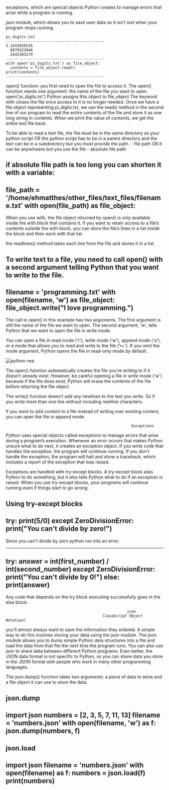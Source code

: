 exceptions, which are special objects Python creates to manage errors that arise while a program is running.

json module, which allows you to save user data so it isn’t lost when your program stops running.



```
pi_digits.txt 
--------------------------------------------
3.1415926535
  8979323846
  2643383279
--------------------------------------------
with open('pi_digits.txt') as file_object:
  contents = file_object.read()
print(contents)
--------------------------------------------
```
open() function: you first need to open the file to access it.
The open() function needs one argument: the name of the file you want to open.
open('pi_digits.txt') Python assigns this object to file_object
The keyword with closes the file once access to it is no longer needed.
Once we have a file object representing pi_digits.txt, we use the read() method in the second line of our program to read the 
entire contents of the file and store it as one long string in contents. When we print the value of contents, we get the entire 
text file back.



To be able to read a text file, the file must be in the same directory as your python script 
OR the python script has to be in a parent directory and the text can be in a subdirectory but you must provide the path. - file path
OR it can be anywhwere but you use the file - absolute file path

if absolute file path is too long you can shorten it with a variable:
----------------------------------------------------------------------------------------
file_path = '/home/ehmatthes/other_files/text_files/filename.txt'
with open(file_path) as file_object:
----------------------------------------------------------------------------------------



When you use with, the file object returned by open() is only available inside the with block that contains it.
if you want to retain access to a file’s contents outside the with block, you can store the file’s lines in a list inside the
block and then work with that list.

the readlines() method takes each line from the file and stores it in a list.





To write text to a file, you need to call open() with a second argument telling Python that you want to write to the file.
---------------------------------------------
filename = 'programming.txt'
with open(filename, 'w') as file_object:
  file_object.write("I love programming.")
---------------------------------------------  
The call to open() in this example has two arguments. The first argument is still the name of the file we want to open. 
The second argument, 'w', tells Python that we want to open the file in write mode.

You can open a file in read mode ('r'), write mode ('w'), append mode ('a'), 
or a mode that allows you to read and write to the file ('r+'). 
If you omit the mode argument, Python opens the file in read-only mode by default.



![python rwa](https://user-images.githubusercontent.com/15881158/155607243-6cd4fddf-1b71-489d-be7c-98b4c2e7b5a7.PNG)



The open() function automatically creates the file you’re writing to if it doesn’t already exist. However, be careful opening a file 
in write mode ('w') because if the file does exist, Python will erase the contents of the file before returning the file object.

The write() function doesn’t add any newlines to the text you write. So if you write more than one line without including newline 
characters.




If you want to add content to a file instead of writing over existing content, you can open the file in append mode.






                                                            Exceptions

Python uses special objects called exceptions to manage errors that arise during a program’s execution. Whenever an error occurs 
that makes Python unsure what to do next, it creates an exception object. If you write code that handles the exception, the 
program will continue running. If you don’t handle the exception, the program will halt and show a traceback, which
includes a report of the exception that was raised.

Exceptions are handled with try-except blocks. A try-except block asks Python to do something, but it also tells Python what to do
if an exception is raised. When you use try-except blocks, your programs will continue running even if things start to go wrong.


Using try-except blocks
--------------------------------------
try:
  print(5/0)
except ZeroDivisionError:
  print("You can't divide by zero!")
--------------------------------------
Since you can't divide by zero python run into an error.



--------------------------------------
try:
  answer = int(first_number) / int(second_number)
except ZeroDivisionError:
  print("You can't divide by 0!")
else:
  print(answer)
--------------------------------------  
Any code that depends on the try block executing successfully goes in the else block.




                                                          json
                                               (JavaScript Object Notation)
                                                          
you’ll almost always want to save the information they entered. A simple way to do this involves storing your data using the
json module. The json module allows you to dump simple Python data structures into a file and load the data from that file the 
next time the program runs.
You can also use json to share data between different Python programs. Even better, the JSON data format is not specific to Python,
so you can share data you store in the JSON format with people who work in many other programming languages.


The json.dump() function takes two arguments: a piece of data to store and a file object it can use to store the data.

json.dump
--------------------------------------
import json
numbers = [2, 3, 5, 7, 11, 13]
filename = 'numbers.json'
with open(filename, 'w') as f:
  json.dump(numbers, f)
--------------------------------------

json.load
--------------------------------------
import json
filename = 'numbers.json'
with open(filename) as f:
  numbers = json.load(f)
print(numbers)
--------------------------------------




